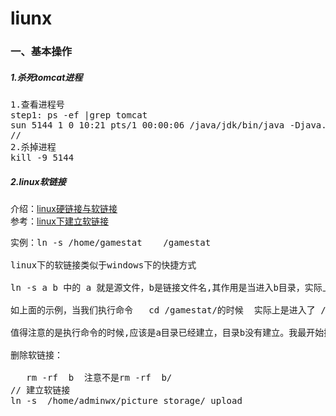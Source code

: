 # liunx
### 一、基本操作
##### 1.杀死tomcat进程
<pre>
1.查看进程号
step1: ps -ef |grep tomcat
sun 5144 1 0 10:21 pts/1 00:00:06 /java/jdk/bin/java -Djava.util.logging.manager=org.apache.juli.ClassLoaderLogManager -Djava.endorsed.dirs=/java/tomcat/common/endorsed -classpath :/java/tomcat/bin/bootstrap.jar:/java/tomcat/bin/commons-logging-api.jar -Dcatalina.base=/java/tomcat -Dcatalina.home=/java/tomcat -Djava.io.tmpdir=/java/tomcat/temp org.apache.catalina.startup.Bootstrap start
//
2.杀掉进程
kill -9 5144
</pre>

##### 2.linux软链接
介绍：[linux硬链接与软链接](https://www.cnblogs.com/yfanqiu/archive/2012/06/11/2545556.html)<br>
参考：[linux下建立软链接](http://biyutong.iteye.com/blog/1445699)
<pre>
实例：ln -s /home/gamestat    /gamestat 

linux下的软链接类似于windows下的快捷方式

ln -s a b 中的 a 就是源文件，b是链接文件名,其作用是当进入b目录，实际上是链接进入了a目录

如上面的示例，当我们执行命令   cd /gamestat/的时候  实际上是进入了 /home/gamestat/

值得注意的是执行命令的时候,应该是a目录已经建立，目录b没有建立。我最开始操作的是也把b目录给建立了，结果就不对了

删除软链接：

   rm -rf  b  注意不是rm -rf  b/
// 建立软链接
ln -s  /home/adminwx/picture_storage/ upload
</pre>

